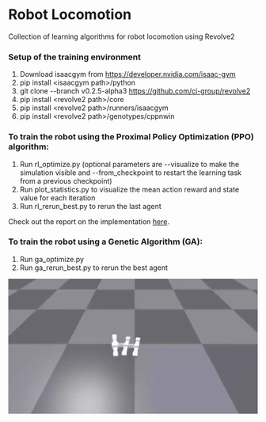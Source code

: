 # Robot Locomotion
Collection of learning algorithms for robot locomotion using Revolve2

### Setup of the training environment

1. Download isaacgym from https://developer.nvidia.com/isaac-gym
2. pip install \<isaacgym path\>/python
3. git clone --branch v0.2.5-alpha3 https://github.com/ci-group/revolve2
4. pip install \<revolve2 path\>/core
5. pip install \<revolve2 path\>/runners/isaacgym
6. pip install \<revolve2 path\>/genotypes/cppnwin

### To train the robot using the Proximal Policy Optimization (PPO) algorithm:

1. Run rl_optimize.py (optional parameters are --visualize to make the simulation visible and
--from_checkpoint to restart the learning task from a previous checkpoint)
2. Run plot_statistics.py to visualize the mean action reward and state value for each iteration
3. Run rl_rerun_best.py to rerun the last agent

Check out the report on the implementation [here](report.pdf).

### To train the robot using a Genetic Algorithm (GA):
1. Run ga_optimize.py
2. Run ga_rerun_best.py to rerun the best agent

<img src="videos/video_readme.gif" width="800">
